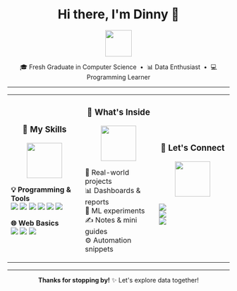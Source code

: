 <h1 align="center">Hi there, I'm Dinny 👋</h1>

<p align="center">
  <img src="https://media.giphy.com/media/hvRJCLFzcasrR4ia7z/giphy.gif" width="60"/>
</p>

<p align="center">
  🎓 Fresh Graduate in Computer Science  
  &nbsp;•&nbsp; 📊 Data Enthusiast  
  &nbsp;•&nbsp; 💻 Programming Learner
</p>

---

<table align="center">
<tr>

<td width="33%" align="left">

<h3 align="center">🚀 My Skills</h3>
<p align="center">
  <img src="https://media.giphy.com/media/SWoSkN6DxTszqIKEqv/giphy.gif" width="80"/>
</p>

**💡 Programming & Tools**  
<img src="https://img.shields.io/badge/Python-3776AB?style=flat&logo=python&logoColor=white"/>
<img src="https://img.shields.io/badge/SQL-003B57?style=flat&logo=postgresql&logoColor=white"/>
<img src="https://img.shields.io/badge/R-276DC3?style=flat&logo=r&logoColor=white"/>
<img src="https://img.shields.io/badge/Excel-217346?style=flat&logo=microsoft-excel&logoColor=white"/>
<img src="https://img.shields.io/badge/BigQuery-4285F4?style=flat&logo=googlecloud&logoColor=white"/>
<img src="https://img.shields.io/badge/Looker%20Studio-4285F4?style=flat&logo=googleanalytics&logoColor=white"/>

**🌐 Web Basics**  
<img src="https://img.shields.io/badge/HTML5-E34F26?style=flat&logo=html5&logoColor=white"/>
<img src="https://img.shields.io/badge/CSS3-1572B6?style=flat&logo=css3&logoColor=white"/>
<img src="https://img.shields.io/badge/JavaScript-F7DF1E?style=flat&logo=javascript&logoColor=black"/>

</td>

<td width="33%" align="left">

<h3 align="center">🧠 What's Inside</h3>
<p align="center">
  <img src="https://media.giphy.com/media/du3J3cXyzhj75IOgvA/giphy.gif" width="80"/>
</p>

📁 Real-world projects  
📊 Dashboards & reports  
🔬 ML experiments  
✍️ Notes & mini guides  
⚙️ Automation snippets  

</td>

<td width="33%" align="left">

<h3 align="center">🔗 Let's Connect</h3>
<p align="center">
  <img src="https://media3.giphy.com/media/v1.Y2lkPTc5MGI3NjExN25zemQ3amxxazZnMGpwYmRwMzZ2NHJqMWlsMTU2bXhqaXZjYzJhMyZlcD12MV9pbnRlcm5hbF9naWZfYnlfaWQmY3Q9Zw/RCk0zMOIDc5xzgyX7c/giphy.gif" width="80"/>
</p>

<a href="https://www.linkedin.com/in/dinnymeilinda">
  <img src="https://img.shields.io/badge/-LinkedIn-0077B5?style=flat&logo=linkedin&logoColor=white"/>
</a><br>
<a href="mailto:dinnymeilinda31@gmail.com">
  <img src="https://img.shields.io/badge/-Email-D14836?style=flat&logo=gmail&logoColor=white"/>
</a><br>
<a href="https://github.com/dinnymeilinda">
  <img src="https://img.shields.io/badge/-GitHub-181717?style=flat&logo=github&logoColor=white"/>
</a>

</td>

</tr>
</table>

---

<p align="center">
  <b>Thanks for stopping by!</b> ✨ Let's explore data together!
</p>
